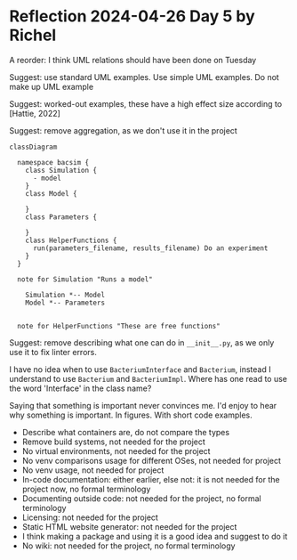 # Reflection 2024-04-26 Day 5 by Richel

A reorder: I think UML relations should have been done on Tuesday

Suggest: use standard UML examples. Use simple UML examples. Do not make up
  UML example

Suggest: worked-out examples, these have a high effect size according to 
  [Hattie, 2022]

Suggest: remove aggregation, as we don't use it in the project

```mermaid
classDiagram

  namespace bacsim {
    class Simulation {
      - model
    }
    class Model {

    }
    class Parameters {

    }
    class HelperFunctions {
      run(parameters_filename, results_filename) Do an experiment
    }
  }

  note for Simulation "Runs a model"
  
    Simulation *-- Model
    Model *-- Parameters
  

  note for HelperFunctions "These are free functions"
```

Suggest: remove describing what one can do in `__init__.py`, 
  as we only use it to fix linter errors.

I have no idea when to use `BacteriumInterface` and `Bacterium`, instead
I understand to use `Bacterium` and `BacteriumImpl`.
Where has one read to use the word 'Interface' in the class name?

Saying that something is important never convinces me.
I'd enjoy to hear why something is important.
In figures. With short code examples.

- Describe what containers are, do not compare the types
- Remove build systems, not needed for the project
- No virtual environments, not needed for the project
- No venv comparisons usage for different OSes, not needed for project
- No venv usage, not needed for project
- In-code documentation: either earlier, else not: 
  it is not needed for the project now, no formal terminology
- Documenting outside code: not needed for the project, no formal terminology
- Licensing: not needed for the project
- Static HTML website generator: not needed for the project
- I think making a package and using it is a good idea
  and suggest to do it
- No wiki: not needed for the project, no formal terminology


